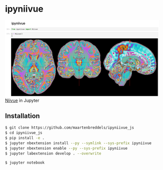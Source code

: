 
# ipyniivue

![example](docs/example.png)
[Niivue](https://github.com/niivue/niivue) in Jupyter

## Installation
```sh
$ git clone https://github.com/maartenbreddels/ipyniivue_js
$ cd ipyniivue_js
$ pip install -e .
$ jupyter nbextension install --py --symlink --sys-prefix ipyniivue
$ jupyter nbextension enable --py --sys-prefix ipyniivue
$ jupyter labextension develop . --overwrite
```
```
$ jupyter notebook
```
